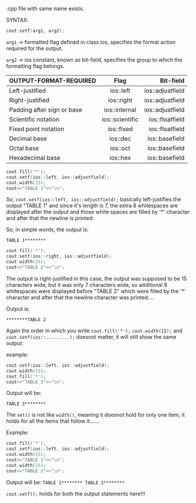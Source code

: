 .cpp file with same name exists.

SYNTAX:

```c++
cout.setf(arg1, arg2);
```


`arg1` -> formatted flag defined in class ios, specifies the
format action required for the output.

`arg2` -> ios constant, known as bit-field, specifies the group
to which the formatting flag belongs.


| OUTPUT-FORMAT-REQUIRED| Flag|Bit-field |
|:----------------------|:---:|---------:|
|Left-justified|ios::left|ios::adjustfield|
|Right-justified|ios::right|ios::adjustfield|
|Padding after sign or base|ios::internal|ios::adjustfield|
|Scientific notation|ios::scientific|ios::floatfield|
|Fixed point notation|ios::fixed|ios::floatfield|
|Decimal base|ios::dec|ios::basefield|
|Octal base|ios::oct|ios::basefield|
|Hexadecimal base|ios::hex|ios::basefield|


```c++
cout.fill('*');
cout.setf(ios::left, ios::adjustfield);
cout.width(15);
cout<<"TABLE 1"<<"\n";
```

So, `cout.setf(ios::left, ios::adjustfield);` basically left-justifies the output "TABLE 1" and since it's length is 7, the extra 8 whitespaces are displayed after the output and those white spaces are filled by '*' character and after that the newline is printed:

So, in simple words, the output is:

`TABLE 1********`

```c++
cout.fill('*');
cout.setf(ios::right, ios::adjustfield);
cout.width(15);
cout<<"TABLE 2"<<"\n";
```

The output is right-justified in this case, the output was supposed to be 15 characters wide, but it was only 7 characters wide, so additional 8 whitespaces were displayed before "TABLE 2" which were filled by the '*' character and after that the newline character was printed....

Output is:

`********TABLE 2`

Again the order in which you write `cout.fill('*');` `cout.width(15);` and `cout.setf(ios::.........);` doesnot matter, it will still show the same output:

example:

```c++
cout.setf(ios::left, ios::adjustfield);
cout.width(15);
cout.fill('*');
cout<<"TABLE 3"<<"\n";
```

Output will be:

`TABLE 3********`

The `set()` is not like `width()`, meaning it doesnot hold for only one item, it holds for all the items that follow it.......

Example:

```c++
cout.fill('*');
cout.setf(ios::left, ios::adjustfield);
cout.width(15);
cout<<"TABLE 1"<<"\n";
cout.width(15);
cout<<"TABLE 2"<<"\n";
```

Output will be:
`
TABLE 1********
TABLE 2********
`


`cout.setf();` holds for both the output statements here!!!

